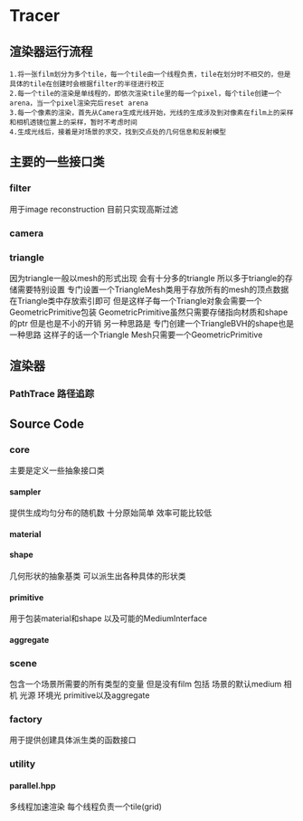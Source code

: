 # Tracer
## 渲染器运行流程
    1.将一张film划分为多个tile，每一个tile由一个线程负责，tile在划分时不相交的，但是具体的tile在创建时会根据filter的半径进行校正
    2.每一个tile的渲染是单线程的，即依次渲染tile里的每一个pixel，每个tile创建一个arena，当一个pixel渲染完后reset arena
    3.每一个像素的渲染，首先从Camera生成光线开始，光线的生成涉及到对像素在film上的采样和相机透镜位置上的采样，暂时不考虑时间
    4.生成光线后，接着是对场景的求交，找到交点处的几何信息和反射模型
## 主要的一些接口类
### filter
用于image reconstruction 目前只实现高斯过滤
### camera

### triangle
因为triangle一般以mesh的形式出现 会有十分多的triangle 所以多于triangle的存储需要特别设置
专门设置一个TriangleMesh类用于存放所有的mesh的顶点数据 在Triangle类中存放索引即可
但是这样子每一个Triangle对象会需要一个GeometricPrimitive包装 GeometricPrimitive虽然只需要存储指向材质和shape的ptr 但是也是不小的开销
另一种思路是 专门创建一个TriangleBVH的shape也是一种思路 这样子的话一个Triangle Mesh只需要一个GeometricPrimitive
## 渲染器
### PathTrace 路径追踪

## Source Code
### core
主要是定义一些抽象接口类
#### sampler
提供生成均匀分布的随机数 十分原始简单 效率可能比较低
#### material
#### shape
几何形状的抽象基类 可以派生出各种具体的形状类
#### primitive
用于包装material和shape 以及可能的MediumInterface
#### aggregate

### scene
包含一个场景所需要的所有类型的变量 但是没有film
包括 场景的默认medium 相机 光源 环境光 primitive以及aggregate

### factory
用于提供创建具体派生类的函数接口

### utility

#### parallel.hpp
多线程加速渲染 每个线程负责一个tile(grid)

